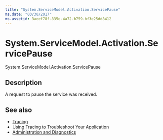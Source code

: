 ```yaml
---
title: "System.ServiceModel.Activation.ServicePause"
ms.date: "03/30/2017"
ms.assetid: 3aeef78f-835e-4a72-b759-bf3e25dd8412
---
```

# System.ServiceModel.Activation.ServicePause
System.ServiceModel.Activation.ServicePause  
  
## Description  
 A request to pause the service was received.  
  
## See also
- [Tracing](../../../../../docs/framework/wcf/diagnostics/tracing/index.md)
- [Using Tracing to Troubleshoot Your Application](../../../../../docs/framework/wcf/diagnostics/tracing/using-tracing-to-troubleshoot-your-application.md)
- [Administration and Diagnostics](../../../../../docs/framework/wcf/diagnostics/index.md)
